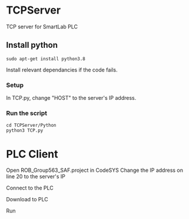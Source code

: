 # TCPServer
TCP server for SmartLab PLC

## Install python
``` 
sudo apt-get install python3.8
```
Install relevant dependancies if the code fails.

### Setup
In TCP.py, change "HOST" to the server's IP address.

### Run the script
```
cd TCPServer/Python
python3 TCP.py
```

# PLC Client
Open ROB_Group563_SAF.project in CodeSYS
Change the IP address on line 20 to the server's IP 

Connect to the PLC

Download to PLC

Run

